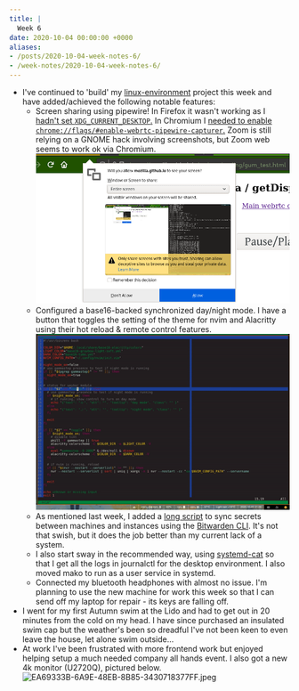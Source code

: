 ```yaml
---
title: |
  Week 6
date: 2020-10-04 00:00:00 +0000
aliases:
- /posts/2020-10-04-week-notes-6/
- /week-notes/2020-10-04-week-notes-6/
---
```


- I've continued to 'build' my [linux-environment](https://github.com/charlieegan3/linux-environment) project this week and have added/achieved the following notable features:
    - Screen sharing using pipewire!
    In Firefox it wasn't working as I [hadn't set `XDG_CURRENT_DESKTOP`.](https://old.reddit.com/r/swaywm/comments/iqr0se/screen_sharing_works_sometimes_with_chromium/) In Chromium I [needed to enable `chrome://flags/#enable-webrtc-pipewire-capturer`.](https://fhackts.wordpress.com/2019/07/08/enabling-webrtc-desktop-sharing-under-wayland/)
        Zoom is still relying on a GNOME hack involving screenshots, but Zoom web seems to work ok via Chromium.
        ![screenshot-2020-10-03_22-23-14.png](screenshot-2020-10-03_22-23-14.png)
    - Configured a base16-backed synchronized day/night mode. I have a button that toggles the setting of the theme for nvim and Alacritty using their hot reload & remote control features.
        ![ezgif.com-video-to-gif.gif](ezgif.com-video-to-gif.gif)
    - As mentioned last week, I added a [long script](https://github.com/charlieegan3/linux-environment/commit/14857b47128cd385fbda04ae1604f29a6cced894) to sync secrets between machines and instances using the [Bitwarden CLI](https://github.com/bitwarden/cli). It's not that swish, but it does the job better than my current lack of a system.
    - I also start sway in the recommended way, using [systemd-cat](https://github.com/charlieegan3/linux-environment/commit/12b22664c7892cee55dda65f0dbf1780da30c747#diff-0aa34e847338db235914455015bc5573R8) so that I get all the logs in journalctl for the desktop environment. I also moved mako to run as a user service in systemd.
    - Connected my bluetooth headphones with almost no issue.
    I'm planning to use the new machine for work this week so that I can send off my laptop for repair - its keys are falling off.
- I went for my first Autumn swim at the Lido and had to get out in 20 minutes from the cold on my head. I have since purchased an insulated swim cap but the weather's been so dreadful I've not been keen to even leave the house, let alone swim outside...
- At work I've been frustrated with more frontend work but enjoyed helping setup a much needed company all hands event. I also got a new 4k monitor (U2720Q), pictured below.
    ![EA69333B-6A9E-48EB-8B85-3430718377FF.jpeg](EA69333B-6A9E-48EB-8B85-3430718377FF.jpeg)
